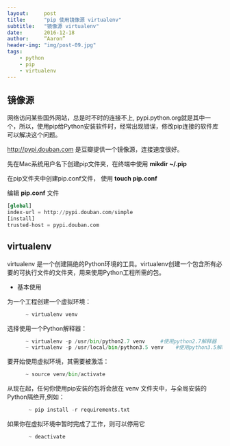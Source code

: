 ```yaml
---
layout:     post
title:      "pip 使用镜像源 virtualenv"
subtitle:   "镜像源 virtualenv"
date:       2016-12-18
author:     “Aaron”
header-img: "img/post-09.jpg"
tags:
    - python
    - pip
    - virtualenv
---
```


## 镜像源

网络访问某些国外网站，总是时不时的连接不上, pypi.python.org就是其中一个，所以，使用pip给Python安装软件时，经常出现错误，修改pip连接的软件库可以解决这个问题。

http://pypi.douban.com 是豆瓣提供一个镜像源，连接速度很好。

先在Mac系统用户名下创建pip文件夹，在终端中使用 **mikdir ~/.pip**

在pip文件夹中创建pip.conf文件， 使用 **touch pip.conf**

编辑 **pip.conf** 文件

```python
[global]
index-url = http://pypi.douban.com/simple
[install]
trusted-host = pypi.douban.com
```

## virtualenv

virtualenv 是一个创建隔绝的Python环境的工具。virtualenv创建一个包含所有必要的可执行文件的文件夹，用来使用Python工程所需的包。

* 基本使用

为一个工程创建一个虚拟环境：

```python
      ~ virtualenv venv
```

选择使用一个Python解释器：

```python
      ~ virtualenv -p /usr/bin/python2.7 venv     #使用python2.7解释器
      ~ virtualenv -p /usr/local/bin/python3.5 venv    #使用python3.5解释器
```

要开始使用虚拟环境，其需要被激活：

```python
      ~ source venv/bin/activate
```

从现在起，任何你使用pip安装的包将会放在 venv 文件夹中，与全局安装的Python隔绝开,例如：

```python
       ~ pip install -r requirements.txt
```

如果你在虚拟环境中暂时完成了工作，则可以停用它

```python
       ~ deactivate
```
